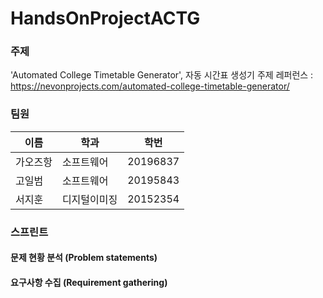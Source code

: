 # HandsOnProjectACTG

### 주제
'Automated College Timetable Generator', 자동 시간표 생성기
주제 레퍼런스 : https://nevonprojects.com/automated-college-timetable-generator/
### 팀원
|이름|학과|학번|
|------|---|---|
|가오즈항|소프트웨어|20196837|
|고일범|소프트웨어|20195843|
|서지훈|디지털이미징|20152354|

### 스프린트

#### 문제 현황 분석 (Problem statements)

#### 요구사항 수집 (Requirement gathering)
